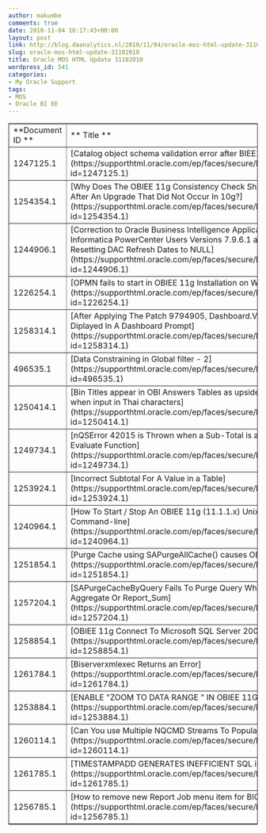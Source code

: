 ```yaml
---
author: makumbe
comments: true
date: 2010-11-04 16:17:43+00:00
layout: post
link: http://blog.daanalytics.nl/2010/11/04/oracle-mos-html-update-31102010/
slug: oracle-mos-html-update-31102010
title: Oracle MOS HTML Update 31102010
wordpress_id: 541
categories:
- My Oracle Support
tags:
- MOS
- Oracle BI EE
---
```



<table cellpadding="0" cellspacing="3" border="1" width="100%" >
<tbody >
<tr >

<td >**Document ID **
</td>

<td >** Title **
</td>

<td >** Doc Type **
</td>

<td >** Modified Date **
</td>
</tr>
<tr >

<td >1247125.1
</td>

<td >[Catalog object schema validation error after BIEE11g upgrade of Catalog](https://supporthtml.oracle.com/ep/faces/secure/km/DocumentDisplay.jspx?id=1247125.1)
</td>

<td >PROBLEM
</td>

<td >29-OCT-10
</td>
</tr>
<tr >

<td >1254354.1
</td>

<td >[Why Does The OBIEE 11g Consistency Check Show Errors And Warnings After An Upgrade That Did Not Occur In 10g?](https://supporthtml.oracle.com/ep/faces/secure/km/DocumentDisplay.jspx?id=1254354.1)
</td>

<td >HOWTO
</td>

<td >26-OCT-10
</td>
</tr>
<tr >

<td >1244906.1
</td>

<td >[Correction to Oracle Business Intelligence Applications Upgrade Guide for Informatica PowerCenter Users Versions 7.9.6.1 and 7.9.6.2 Regarding Resetting DAC Refresh Dates to NULL](https://supporthtml.oracle.com/ep/faces/secure/km/DocumentDisplay.jspx?id=1244906.1)
</td>

<td >ALERT
</td>

<td >28-OCT-10
</td>
</tr>
<tr >

<td >1226254.1
</td>

<td >[OPMN fails to start in OBIEE 11g Installation on Windows 2008 R2 64 bit](https://supporthtml.oracle.com/ep/faces/secure/km/DocumentDisplay.jspx?id=1226254.1)
</td>

<td >HOWTO
</td>

<td >26-OCT-10
</td>
</tr>
<tr >

<td >1258314.1
</td>

<td >[After Applying The Patch 9794905, Dashboard.Variables['Mes_rrhh'] Is Diplayed In A Dashboard Prompt](https://supporthtml.oracle.com/ep/faces/secure/km/DocumentDisplay.jspx?id=1258314.1)
</td>

<td >PROBLEM
</td>

<td >28-OCT-10
</td>
</tr>
<tr >

<td >496535.1
</td>

<td >[Data Constraining in Global filter - 2](https://supporthtml.oracle.com/ep/faces/secure/km/DocumentDisplay.jspx?id=496535.1)
</td>

<td >PROBLEM
</td>

<td >28-OCT-10
</td>
</tr>
<tr >

<td >1250414.1
</td>

<td >[Bin Titles appear in OBI Answers Tables as upside down question marks when input in Thai characters](https://supporthtml.oracle.com/ep/faces/secure/km/DocumentDisplay.jspx?id=1250414.1)
</td>

<td >PROBLEM
</td>

<td >27-OCT-10
</td>
</tr>
<tr >

<td >1249734.1
</td>

<td >[nQSError 42015 is Thrown when a Sub-Total is added to a Report with the Evaluate Function](https://supporthtml.oracle.com/ep/faces/secure/km/DocumentDisplay.jspx?id=1249734.1)
</td>

<td >PROBLEM
</td>

<td >29-OCT-10
</td>
</tr>
<tr >

<td >1253924.1
</td>

<td >[Incorrect Subtotal For A Value in a Table](https://supporthtml.oracle.com/ep/faces/secure/km/DocumentDisplay.jspx?id=1253924.1)
</td>

<td >PROBLEM
</td>

<td >26-OCT-10
</td>
</tr>
<tr >

<td >1240964.1
</td>

<td >[How To Start / Stop An OBIEE 11g (11.1.1.x) Unix / Linux Environment Via Command-line](https://supporthtml.oracle.com/ep/faces/secure/km/DocumentDisplay.jspx?id=1240964.1)
</td>

<td >BULLETIN
</td>

<td >25-OCT-10
</td>
</tr>
<tr >

<td >1251854.1
</td>

<td >[Purge Cache using SAPurgeAllCache() causes OBI Server to crash](https://supporthtml.oracle.com/ep/faces/secure/km/DocumentDisplay.jspx?id=1251854.1)
</td>

<td >PROBLEM
</td>

<td >24-OCT-10
</td>
</tr>
<tr >

<td >1257204.1
</td>

<td >[SAPurgeCacheByQuery Fails To Purge Query Where SQL Contains Aggregate Or Report_Sum](https://supporthtml.oracle.com/ep/faces/secure/km/DocumentDisplay.jspx?id=1257204.1)
</td>

<td >PROBLEM
</td>

<td >27-OCT-10
</td>
</tr>
<tr >

<td >1258854.1
</td>

<td >[OBIEE 11g Connect To Microsoft SQL Server 2005 OLAP Cube](https://supporthtml.oracle.com/ep/faces/secure/km/DocumentDisplay.jspx?id=1258854.1)
</td>

<td >HOWTO
</td>

<td >28-OCT-10
</td>
</tr>
<tr >

<td >1261784.1
</td>

<td >[Biserverxmlexec Returns an Error](https://supporthtml.oracle.com/ep/faces/secure/km/DocumentDisplay.jspx?id=1261784.1)
</td>

<td >PROBLEM
</td>

<td >30-OCT-10
</td>
</tr>
<tr >

<td >1253884.1
</td>

<td >[ENABLE "ZOOM TO DATA RANGE " IN OBIEE 11G](https://supporthtml.oracle.com/ep/faces/secure/km/DocumentDisplay.jspx?id=1253884.1)
</td>

<td >HOWTO
</td>

<td >26-OCT-10
</td>
</tr>
<tr >

<td >1260114.1
</td>

<td >[Can You use Multiple NQCMD Streams To Populate The Cache?](https://supporthtml.oracle.com/ep/faces/secure/km/DocumentDisplay.jspx?id=1260114.1)
</td>

<td >HOWTO
</td>

<td >29-OCT-10
</td>
</tr>
<tr >

<td >1261785.1
</td>

<td >[TIMESTAMPADD GENERATES INEFFICIENT SQL in OBIEE](https://supporthtml.oracle.com/ep/faces/secure/km/DocumentDisplay.jspx?id=1261785.1)
</td>

<td >HOWTO
</td>

<td >30-OCT-10
</td>
</tr>
<tr >

<td >1256785.1
</td>

<td >[How to remove new Report Job menu item for BIConsumer users](https://supporthtml.oracle.com/ep/faces/secure/km/DocumentDisplay.jspx?id=1256785.1)
</td>

<td >HOWTO
</td>

<td >27-OCT-10
</td>
</tr>
</tbody>
</table>

